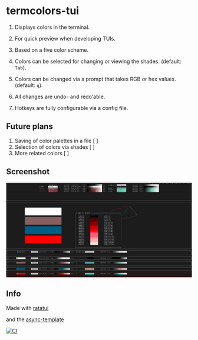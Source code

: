 # termcolors-tui

1. Displays colors in the terminal.

2. For quick preview when developing TUIs.

3. Based on a five color scheme.

4. Colors can be selected for changing or viewing the shades. (default: `Tab`).

5. Colors can be changed via a prompt that takes RGB or hex values. (default: `q`).

6. All changes are undo- and redo'able.

7. Hotkeys are fully configurable via a config file.


## Future plans

1. Saving of color palettes in a file [ ]
2. Selection of colors via shades     [ ]
3. More related colors                [ ] 


## Screenshot

![Shades](Shades.PNG)


## Info

Made with [ratatui](https://github.com/ratatui-org/ratatui)

and the [async-template](https://github.com/ratatui-org/ratatui-async-template)














[![CI](https://github.com//termcolors/workflows/CI/badge.svg)](https://github.com//termcolors/actions)